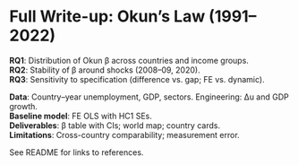 # Full Write-up: Okun’s Law (1991–2022)

**RQ1**: Distribution of Okun β across countries and income groups.  
**RQ2**: Stability of β around shocks (2008–09, 2020).  
**RQ3**: Sensitivity to specification (difference vs. gap; FE vs. dynamic).

**Data**: Country–year unemployment, GDP, sectors. Engineering: Δu and GDP growth.  
**Baseline model**: FE OLS with HC1 SEs.  
**Deliverables**: β table with CIs; world map; country cards.  
**Limitations**: Cross-country comparability; measurement error.

See README for links to references.
